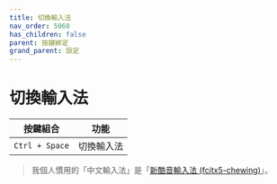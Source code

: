 ```yaml
---
title: 切換輸入法
nav_order: 5060
has_children: false
parent: 按鍵綁定
grand_parent: 設定
---
```



# 切換輸入法

| 按鍵組合          | 功能           |
| ----------------- | -------------- |
| `Ctrl + Space` | 切換輸入法 |


> 我個人慣用的「中文輸入法」是「[新酷音輸入法 (fcitx5-chewing)](https://samwhelp.github.io/note-about-manjaro-kde-plasma/read/subject/input-method/fcitx5/module/fcitx5-chewing.html)」。
